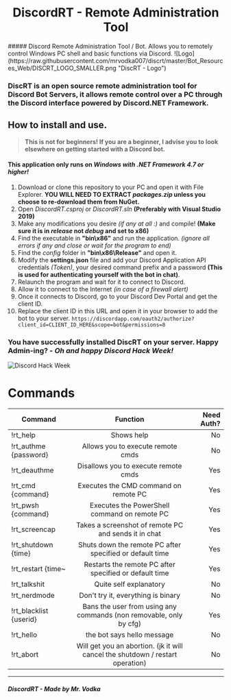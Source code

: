 <h1 align="center">DiscordRT - Remote Administration Tool</h1>
##### Discord Remote Administration Tool / Bot. Allows you to remotely control Windows PC shell and basic functions via Discord. 
![Logo](https://raw.githubusercontent.com/mrvodka007/discrt/master/Bot_Resources_Web/DISCRT_LOGO_SMALLER.png "DiscRT - Logo") 

### DiscRT is an open source remote administration tool for Discord Bot Servers, it allows remote control over a PC through the Discord interface powered by Discord.NET Framework.


## How to install and use.
> **This is not for beginners! If you are a beginner, I advise you to look elsewhere on getting started with a Discord bot.**
#### This application only runs on *Windows with .NET Framework 4.7 or higher!*
1. Download or clone this repository to your PC and open it with File Explorer. __YOU WILL NEED TO EXTRACT *packages.zip* unless you choose to re-download them from NuGet.__
2. Open *DiscordRT.csproj* or *DiscordRT.sln* __(Preferably with Visual Studio 2019)__
3. Make any modifications you desire *(if any at all :)* and compile! __(Make sure it is in *release* not *debug* and set to x86)__
4. Find the executable in **"bin\x86"** and run the application. _(ignore all errors if any and close or wait for the program to end)_
5. Find the _config_ folder in **"bin\x86\Release"** and open it. 
6. Modify the **settings.json** file and add your Discord Application API credentials _(Token)_, your desired command prefix and a password **(This is used for authenticating yourself with the bot in chat)**.
7. Relaunch the program and wait for it to connect to Discord.
8. Allow it to connect to the Internet *(in case of a firewall alert)*
9. Once it connects to Discord, go to your Discord Dev Portal and get the client ID.
10. Replace the client ID in this URL and open it in your browser to add the bot to your server. 
`https://discordapp.com/oauth2/authorize?client_id=CLIENT_ID_HERE&scope=bot&permissions=8`

### You have successfully installed DiscRT on your server. Happy Admin-ing? - _Oh and happy Discord Hack Week!_

![Discord Hack Week](https://raw.githubusercontent.com/mrvodka007/discrt/master/Bot_Resources_Web/hack_badge_black.png "Discord")

# Commands
| Command       | Function      | Need Auth? |
| ------------- |:-------------:| -----:|
| !rt_help      | Shows help | No |
| !rt_authme {password}     | Allows you to execute remote cmds    |   No |
| !rt_deauthme | Disallows you to execute remote cmds  |    Yes |
| !rt_cmd {command} | Executes the CMD command on remote PC | Yes |
| !rt_pwsh {command} | Executes the PowerShell command on remote PC | Yes |
| !rt_screencap | Takes a screenshot of remote PC and sends it in chat | Yes |
| !rt_shutdown {time} | Shuts down the remote PC after specified or default time | Yes |
| !rt_restart {time~ | Restarts the remote PC after specified or default time | Yes |
| !rt_talkshit | Quite self explanatory | No |
| !rt_nerdmode | Don't try it, everything is binary | No |
| !rt_blacklist {userid} | Bans the user from using any commands (non removable, only by cfg) | Yes |
| !rt_hello | the bot says hello message | No |
| !rt_abort | Will get you an abortion. (jk it will cancel the shutdown / restart operation) | No |

---
##### DiscordRT - Made by Mr. Vodka

